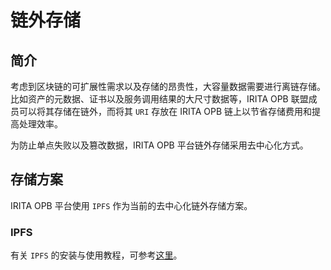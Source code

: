 <!--
order: 1
-->

# 链外存储

## 简介

考虑到区块链的可扩展性需求以及存储的昂贵性，大容量数据需要进行离链存储。比如资产的元数据、证书以及服务调用结果的大尺寸数据等，IRITA OPB 联盟成员可以将其存储在链外，而将其 `URI` 存放在 IRITA OPB 链上以节省存储费用和提高处理效率。

为防止单点失败以及篡改数据，IRITA OPB 平台链外存储采用去中心化方式。

## 存储方案

IRITA OPB 平台使用 `IPFS` 作为当前的去中心化链外存储方案。

### IPFS

有关 `IPFS` 的安装与使用教程，可参考[这里](https://docs.ipfs.io/)。
